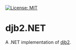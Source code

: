 [![License: MIT](https://img.shields.io/badge/License-MIT-blue.svg)](https://github.com/samuel-lucas6/djb2.NET/blob/main/LICENSE)

# djb2.NET

A .NET implementation of [djb2](https://theartincode.stanis.me/008-djb2/).
